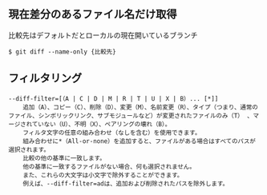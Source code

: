 ## 現在差分のあるファイル名だけ取得
比較先はデフォルトだとローカルの現在開いているブランチ

```
$ git diff --name-only {比較先}
```
## フィルタリング

```
--diff-filter=[（A | C | D | M | R | T | U | X | B）... [*]]
    追加（A）、コピー（C）、削除（D）、変更（M）、名前変更（R）、タイプ（つまり、通常のファイル、シンボリックリンク、サブモジュールなど）が変更されたファイルのみ（T） 、マージされていない（U）、不明（X）、ペアリングの壊れ（B）。
    フィルタ文字の任意の組み合わせ（なしを含む）を使用できます。
    組み合わせに*（All-or-none）を追加すると、ファイルがある場合はすべてのパスが選択されます。
    比較の他の基準に一致します。
    他の基準に一致するファイルがない場合、何も選択されません。
    また、これらの大文字は小文字で除外することができます。
    例えば、--diff-filter=adは、追加および削除されたパスを除外します。
```
